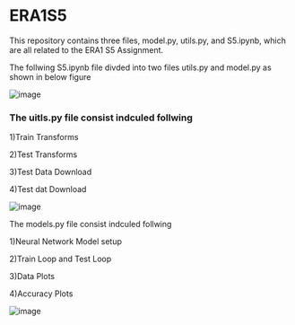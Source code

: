 # ERA1S5
This repository contains three files, model.py, utils.py, and S5.ipynb, which are all related to the ERA1 S5 Assignment. 


The follwing S5.ipynb file divded into two files utils.py and model.py as shown in below figure 



![image](https://github.com/kiran-pyt/ERA1S5/assets/120393460/6aea6f6f-f563-4d98-aa27-bb798c44c332)


### The uitls.py file consist indculed follwing


1)Train Transforms

2)Test Transforms

3)Test Data Download

4)Test dat Download

![image](https://github.com/kiran-pyt/ERA1S5/assets/120393460/b7e7120d-4ffc-4cc7-8059-0d8e1131a02d)







The models.py file consist indculed follwing

1)Neural Network Model setup

2)Train Loop and Test Loop

3)Data Plots

4)Accuracy Plots


![image](https://github.com/kiran-pyt/ERA1S5/assets/120393460/6f7c2d9d-338c-4176-b3ed-096bee745a3d)










    


